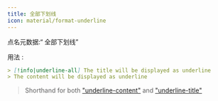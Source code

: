 ```yaml
---
title: 全部下划线
icon: material/format-underline
---
```


点名元数据:“ 全部下划线”

用法 :

```md
> [!info|underline-all] The title will be displayed as underline
> The content will be displayed as underline
```
> Shorthand for both ["underline-content"](../content-styling/page-12.md)
> and ["underline-title"](../title-styling/page-22.md)

